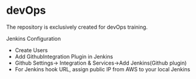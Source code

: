 # devOps

The repository is exclusively created for devOps training.


Jenkins Configuration

- Create Users
- Add GithubIntegration Plugin in Jenkins
- Github Settings-> Integration & Services->Add Jenkins(Github plugin)
- For Jenkins hook URL, assign public IP from AWS to your local Jenkins
